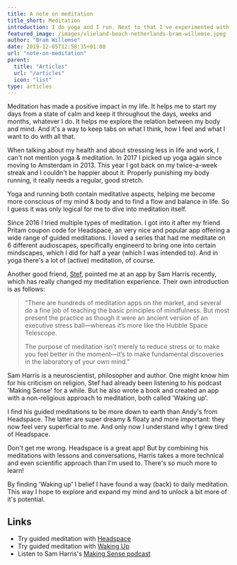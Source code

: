 ```yaml
---
title: A note on meditation
title_short: Meditation
introduction: I do yoga and I run. Next to that I've experimented with multiple methods of meditation. Since discovering Sam Harris's 'Waking Up' guided meditations, I belief I have found an entrance to exploring and expanding my mind.
featured_image: /images/vlieland-beach-netherlands-bram-willemse.jpeg
author: "Bram Willemse"
date: 2019-12-05T12:58:35+01:00
url: "note-on-meditation"
parent:
  title: "Articles"
  url: "/articles"
  icon: "list"
type: articles
---
```


Meditation has made a positive impact in my life. It helps me to start my days from a state of calm and keep it throughout the days, weeks and months, whatever I do. It helps me explore the relation between my body and mind. And it's a way to keep tabs on what I think, how I feel and what I want to do with all that.

When talking about my health and about stressing less in life and work, I can't not mention yoga &amp; meditation. In 2017 I picked up yoga again since moving to Amsterdam in 2013. This year I got back on my twice-a-week streak and I couldn't be happier about it. Properly punishing my body running, it really needs a regular, good stretch.

Yoga and running both contain meditative aspects, helping me become more conscious of my mind &amp; body and to find a flow and balance in life. So I guess it was only logical for me to dive into meditation itself.

Since 2016 I tried multiple types of meditation. I got into it after my friend Pritam coupon code for Headspace, an very nice and popular app offering a wide range of guided meditations. I loved a series that had me meditate on 6 different audioscapes, specifically engineerd to bring one into certain mindscapes, which I did for half a year (which I was intended to). And in yoga there's a lot of (active) meditation, of course.

Another good friend, [Stef](https://stef.co), pointed me at an app by Sam Harris recently, which has really changed my meditation experience. Their own introduction is as follows:

> "There are hundreds of meditation apps on the market, and several do a fine job of teaching the basic principles of mindfulness. But most present the practice as though it were an ancient version of an executive stress ball—whereas it’s more like the Hubble Space Telescope.
>
> The purpose of meditation isn’t merely to reduce stress or to make you feel better in the moment—it’s to make fundamental discoveries in the laboratory of your own mind."

Sam Harris is a neuroscientist, philosopher and author. One might know him for his criticism on religion, Stef had already been listening to his podcast 'Making Sense' for a while. But he also wrote a book and created an app with a non-religious approach to meditation, both called 'Waking up'.

I find his guided meditations to be more down to earth than Andy's from Headspace. The latter are super dreamy &amp; floaty and more important: they now feel very superficial to me. And only now I understand why I grew tired of Headspace.

Don't get me wrong. Headspace is a great app! But by combining his meditations with lessons and conversations, Harris takes a more technical and even scientific approach than I'm used to. There's so much more to learn!

By finding 'Waking up' I belief I have found a way (back) to daily meditation. This way I hope to explore and expand my mind and to unlock a bit more of it's potential.

## Links
- Try guided meditation with [Headspace](https://www.headspace.com/)
- Try guided meditation with [Waking Up](https://www.headspace.com/)
- Listen to Sam Harris's [Making Sense podcast](https://samharris.org/podcast)
